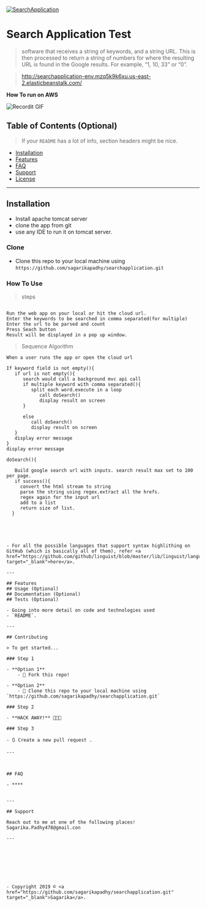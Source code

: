 <a href="https://www.google.com/imgres?imgurl=https%3A%2F%2Fpngriver.com%2Fwp-content%2Fuploads%2F2018%2F04%2FDownload-Search-Button-Png-Image-70612-For-Designing-Projects.png&imgrefurl=https%3A%2F%2Fpngriver.com%2Fdownload-search-button-png-image-70612-for-designing-projects-115283%2F&tbnid=Zk4W_dPY1uV0jM&vet=1&docid=FOviH7LdxeGAyM&w=512&h=512&itg=1&q=search%20application&source=sh%2Fx%2Fim"><img src="https://www.google.com/imgres?imgurl=https%3A%2F%2Fpngriver.com%2Fwp-content%2Fuploads%2F2018%2F04%2FDownload-Search-Button-Png-Image-70612-For-Designing-Projects.png&imgrefurl=https%3A%2F%2Fpngriver.com%2Fdownload-search-button-png-image-70612-for-designing-projects-115283%2F&tbnid=Zk4W_dPY1uV0jM&vet=1&docid=FOviH7LdxeGAyM&w=512&h=512&itg=1&q=search%20application&source=sh%2Fx%2Fim" title="SearchApplication" alt="SearchApplication"></a>





# Search Application Test

> software  that  receives  a  string  of  keywords,  and  a  string  URL.  This  is then  processed  to  return  a  string  of  numbers  for  where  the  resulting  URL  is  found  in  the  Google results. For  example,  “1,  10,  33”  or  “0”. 

> 

>  http://searchapplication-env.mzq5k9k6xu.us-east-2.elasticbeanstalk.com/




**How To run on AWS**

![Recordit GIF](http://g.recordit.co/he2fSQSz6V.gif)



## Table of Contents (Optional)

> If your `README` has a lot of info, section headers might be nice.

- [Installation](#installation)
- [Features](#features)
- [FAQ](#faq)
- [Support](#support)
- [License](#license)



---

## Installation

- Install apache tomcat server
- clone the app from git
- use any IDE to run it on tomcat server.

### Clone

- Clone this repo to your local machine using `https://github.com/sagarikapadhy/searchapplication.git`

### How To Use


> steps

```shell

Run the web app on your local or hit the cloud url.
Enter the keywords to be searched in comma separated(for multiple)
Enter the url to be parsed and count
Press Seach button
Result will be displayed in a pop up window.
```

> Sequence Algorithm

```shell
When a user runs the app or open the cloud url

If keyword field is not empty(){
   if url is not empty(){
      search would call a background mvc api call
      if multiple keyword with comma separated(){
         split each word.execute in a loop
            call doSearch()
            display result on screen
      }
            
      else
         call doSearch()
         display result on screen
   }
   display error message
}
display error message

doSearch(){
 
   Build google search url with inputs. search result max set to 100 per page.
   if success(){
     convert the html stream to string
     parse the string using regex.extract all the hrefs.
     regex again for the input url
     add to a list
     return size of list.
  }
      




- For all the possible languages that support syntax highlithing on GitHub (which is basically all of them), refer <a href="https://github.com/github/linguist/blob/master/lib/linguist/languages.yml" target="_blank">here</a>.

---

## Features
## Usage (Optional)
## Documentation (Optional)
## Tests (Optional)

- Going into more detail on code and technologies used
- `README`.

---

## Contributing

> To get started...

### Step 1

- **Option 1**
    - 🍴 Fork this repo!

- **Option 2**
    - 👯 Clone this repo to your local machine using `https://github.com/sagarikapadhy/searchapplication.git`

### Step 2

- **HACK AWAY!** 🔨🔨🔨

### Step 3

- 🔃 Create a new pull request .

---



## FAQ

- ****
    

---

## Support

Reach out to me at one of the following places!
Sagarika.Padhy478@gmail.con

---








- Copyright 2019 © <a href="https://github.com/sagarikapadhy/searchapplication.git" target="_blank">Sagarika</a>.
